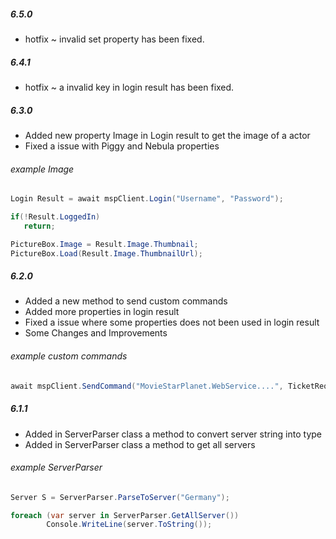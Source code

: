 ##### 6.5.0

- hotfix ~ invalid set property has been fixed.

##### 6.4.1

- hotfix ~ a invalid key in login result has been fixed.

##### 6.3.0

- Added new property Image in Login result to get the image of a actor
- Fixed a issue with Piggy and Nebula properties

###### example Image
```cs
Login Result = await mspClient.Login("Username", "Password");

if(!Result.LoggedIn)
   return;

PictureBox.Image = Result.Image.Thumbnail;
PictureBox.Load(Result.Image.ThumbnailUrl);
```

##### 6.2.0

- Added a new method to send custom commands
- Added more properties in login result
- Fixed a issue where some properties does not been used in login result
- Some Changes and Improvements

###### example custom commands
```cs
await mspClient.SendCommand("MovieStarPlanet.WebService....", TicketRequired: true, new object[] { "test" });
```

##### 6.1.1

- Added in ServerParser class a method to convert server string into type
- Added in ServerParser class a method to get all servers

###### example ServerParser
```cs
Server S = ServerParser.ParseToServer("Germany");
```
```cs
foreach (var server in ServerParser.GetAllServer())
        Console.WriteLine(server.ToString());

```
